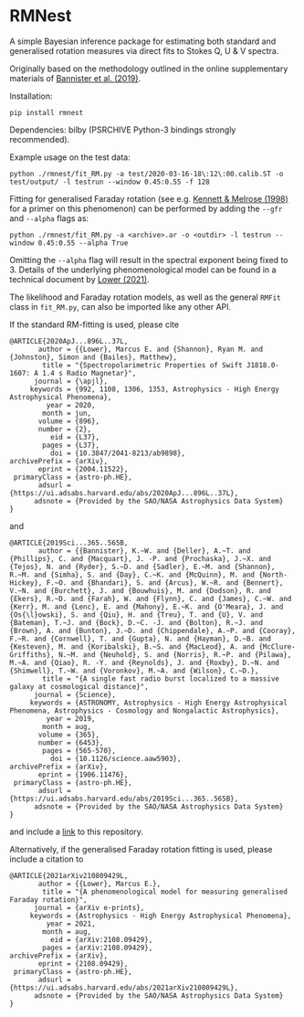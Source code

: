 # RMNest
A simple Bayesian inference package for estimating both standard and generalised rotation measures via direct fits to Stokes Q, U &amp; V spectra.

Originally based on the methodology outlined in the online supplementary materials of [Bannister et al. (2019)](https://ui.adsabs.harvard.edu/abs/2019Sci...365..565B/abstract).

Installation:
```
pip install rmnest
```

Dependencies: bilby (PSRCHIVE Python-3 bindings strongly recommended).

Example usage on the test data:
```
python ./rmnest/fit_RM.py -a test/2020-03-16-18\:12\:00.calib.ST -o test/output/ -l testrun --window 0.45:0.55 -f 128
```

Fitting for generalised Faraday rotation (see e.g. [Kennett &amp; Melrose (1998)](https://ui.adsabs.harvard.edu/abs/1998PASA...15..211K/abstract) for a primer on this phenomenon) can be performed by adding the `--gfr` and `--alpha` flags as:
```
python ./rmnest/fit_RM.py -a <archive>.ar -o <outdir> -l testrun --window 0.45:0.55 --alpha True
```
Omitting the `--alpha` flag will result in the spectral exponent being fixed to 3. Details of the underlying phenomenological model can be found in a technical document by [Lower (2021)](https://ui.adsabs.harvard.edu/abs/2021arXiv210809429L).

The likelihood and Faraday rotation models, as well as the general `RMFit` class in `fit_RM.py`, can also be imported like any other API. 

If the standard RM-fitting is used, please cite
```
@ARTICLE{2020ApJ...896L..37L,
       author = {{Lower}, Marcus E. and {Shannon}, Ryan M. and {Johnston}, Simon and {Bailes}, Matthew},
        title = "{Spectropolarimetric Properties of Swift J1818.0-1607: A 1.4 s Radio Magnetar}",
      journal = {\apjl},
     keywords = {992, 1108, 1306, 1353, Astrophysics - High Energy Astrophysical Phenomena},
         year = 2020,
        month = jun,
       volume = {896},
       number = {2},
          eid = {L37},
        pages = {L37},
          doi = {10.3847/2041-8213/ab9898},
archivePrefix = {arXiv},
       eprint = {2004.11522},
 primaryClass = {astro-ph.HE},
       adsurl = {https://ui.adsabs.harvard.edu/abs/2020ApJ...896L..37L},
      adsnote = {Provided by the SAO/NASA Astrophysics Data System}
}
```
and 
```
@ARTICLE{2019Sci...365..565B,
       author = {{Bannister}, K.~W. and {Deller}, A.~T. and {Phillips}, C. and {Macquart}, J. -P. and {Prochaska}, J.~X. and {Tejos}, N. and {Ryder}, S.~D. and {Sadler}, E.~M. and {Shannon}, R.~M. and {Simha}, S. and {Day}, C.~K. and {McQuinn}, M. and {North-Hickey}, F.~O. and {Bhandari}, S. and {Arcus}, W.~R. and {Bennert}, V.~N. and {Burchett}, J. and {Bouwhuis}, M. and {Dodson}, R. and {Ekers}, R.~D. and {Farah}, W. and {Flynn}, C. and {James}, C.~W. and {Kerr}, M. and {Lenc}, E. and {Mahony}, E.~K. and {O'Meara}, J. and {Os{\l}owski}, S. and {Qiu}, H. and {Treu}, T. and {U}, V. and {Bateman}, T.~J. and {Bock}, D.~C. -J. and {Bolton}, R.~J. and {Brown}, A. and {Bunton}, J.~D. and {Chippendale}, A.~P. and {Cooray}, F.~R. and {Cornwell}, T. and {Gupta}, N. and {Hayman}, D.~B. and {Kesteven}, M. and {Koribalski}, B.~S. and {MacLeod}, A. and {McClure-Griffiths}, N.~M. and {Neuhold}, S. and {Norris}, R.~P. and {Pilawa}, M.~A. and {Qiao}, R. -Y. and {Reynolds}, J. and {Roxby}, D.~N. and {Shimwell}, T.~W. and {Voronkov}, M.~A. and {Wilson}, C.~D.},
        title = "{A single fast radio burst localized to a massive galaxy at cosmological distance}",
      journal = {Science},
     keywords = {ASTRONOMY, Astrophysics - High Energy Astrophysical Phenomena, Astrophysics - Cosmology and Nongalactic Astrophysics},
         year = 2019,
        month = aug,
       volume = {365},
       number = {6453},
        pages = {565-570},
          doi = {10.1126/science.aaw5903},
archivePrefix = {arXiv},
       eprint = {1906.11476},
 primaryClass = {astro-ph.HE},
       adsurl = {https://ui.adsabs.harvard.edu/abs/2019Sci...365..565B},
      adsnote = {Provided by the SAO/NASA Astrophysics Data System}
}
```
and include a [link](https://github.com/mlower/rmnest) to this repository.

Alternatively, if the generalised Faraday rotation fitting is used, please include a citation to
```
@ARTICLE{2021arXiv210809429L,
       author = {{Lower}, Marcus E.},
        title = "{A phenomenological model for measuring generalised Faraday rotation}",
      journal = {arXiv e-prints},
     keywords = {Astrophysics - High Energy Astrophysical Phenomena},
         year = 2021,
        month = aug,
          eid = {arXiv:2108.09429},
        pages = {arXiv:2108.09429},
archivePrefix = {arXiv},
       eprint = {2108.09429},
 primaryClass = {astro-ph.HE},
       adsurl = {https://ui.adsabs.harvard.edu/abs/2021arXiv210809429L},
      adsnote = {Provided by the SAO/NASA Astrophysics Data System}
}
```


